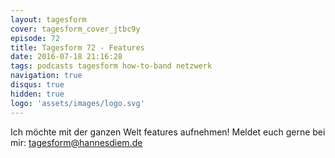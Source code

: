```yaml
---
layout: tagesform
cover: tagesform_cover_jtbc9y
episode: 72
title: Tagesform 72 - Features
date: 2016-07-18 21:16:28
tags: podcasts tagesform how-to-band netzwerk
navigation: true
disqus: true
hidden: true
logo: 'assets/images/logo.svg'
---
```


Ich möchte mit der ganzen Welt features aufnehmen! Meldet euch
gerne bei mir: [tagesform@hannesdiem.de](mailto:tagesform@hannesdiem.de)
